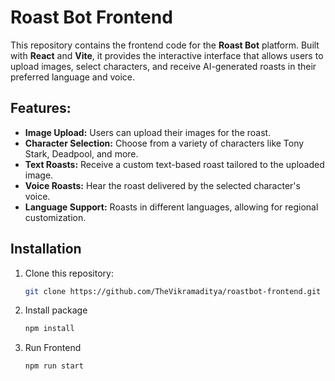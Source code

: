 # Roast Bot Frontend

This repository contains the frontend code for the **Roast Bot** platform. Built with **React** and **Vite**, it provides the interactive interface that allows users to upload images, select characters, and receive AI-generated roasts in their preferred language and voice. 

## Features:
- **Image Upload:** Users can upload their images for the roast.
- **Character Selection:** Choose from a variety of characters like Tony Stark, Deadpool, and more.
- **Text Roasts:** Receive a custom text-based roast tailored to the uploaded image.
- **Voice Roasts:** Hear the roast delivered by the selected character's voice.
- **Language Support:** Roasts in different languages, allowing for regional customization.

## Installation

1. Clone this repository:
   ```bash
   git clone https://github.com/TheVikramaditya/roastbot-frontend.git
2. Install package
   ```bash
   npm install
4. Run Frontend
   ```bash
   npm run start
   
